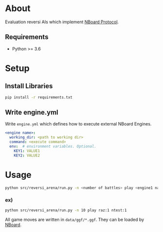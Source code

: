 About
=======

Evaluation reversi AIs which implement [NBoard Protocol](https://github.com/weltyc/ntest/blob/master/instructions/Protocol.htm).

Requirements
-----------

* Python >= 3.6

Setup
=======

Install Libraries
-------------
```bash
pip install -r requirements.txt
```

Write engine.yml
-------------

Write `engine.yml` which defines how to execute external NBoard Engines.

```yaml
<engine name>:
  working_dir: <path to working dir>
  command: <execute command>
  env:  # environment variables. Optional.
    KEY1: VALUE1
    KEY2: VALUE2
```

Usage
=======

```bash
python src/reversi_arena/run.py -n <number of battles> play <engine1 name>:<depth> <engine2 name>:<depth>
```

### ex)

```bash
python src/reversi_arena/run.py -n 10 play raz:1 ntest:1
```

All game moves are written in `data/ggf/*.ggf`.
They can be loaded by [NBoard](http://www.orbanova.com/nboard/).

